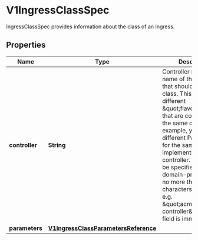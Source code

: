 

# V1IngressClassSpec

IngressClassSpec provides information about the class of an Ingress.

## Properties

| Name | Type | Description | Notes |
|------------ | ------------- | ------------- | -------------|
|**controller** | **String** | Controller refers to the name of the controller that should handle this class. This allows for different \&quot;flavors\&quot; that are controlled by the same controller. For example, you may have different Parameters for the same implementing controller. This should be specified as a domain-prefixed path no more than 250 characters in length, e.g. \&quot;acme.io/ingress-controller\&quot;. This field is immutable. |  [optional] |
|**parameters** | [**V1IngressClassParametersReference**](V1IngressClassParametersReference.md) |  |  [optional] |




